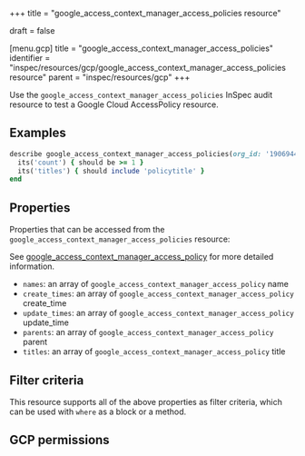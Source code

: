 +++
title = "google_access_context_manager_access_policies resource"

draft = false


[menu.gcp]
title = "google_access_context_manager_access_policies"
identifier = "inspec/resources/gcp/google_access_context_manager_access_policies resource"
parent = "inspec/resources/gcp"
+++

Use the `google_access_context_manager_access_policies` InSpec audit resource to test a Google Cloud AccessPolicy resource.

## Examples

```ruby
describe google_access_context_manager_access_policies(org_id: '190694428152') do
  its('count') { should be >= 1 }
  its('titles') { should include 'policytitle' }
end
```

## Properties

Properties that can be accessed from the `google_access_context_manager_access_policies` resource:

See [google_access_context_manager_access_policy](google_access_context_manager_access_policy) for more detailed information.

  * `names`: an array of `google_access_context_manager_access_policy` name
  * `create_times`: an array of `google_access_context_manager_access_policy` create_time
  * `update_times`: an array of `google_access_context_manager_access_policy` update_time
  * `parents`: an array of `google_access_context_manager_access_policy` parent
  * `titles`: an array of `google_access_context_manager_access_policy` title

## Filter criteria

This resource supports all of the above properties as filter criteria, which can be used
with `where` as a block or a method.

## GCP permissions
